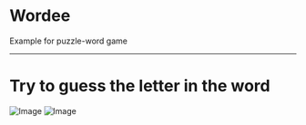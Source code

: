 # Wordee
Example for puzzle-word game

---

# Try to guess the letter in the word
![Image](https://pp.userapi.com/c637426/v637426168/5c5ae/V8gbR7_4FW8.jpg)
![Image](https://pp.userapi.com/c637426/v637426168/5c5b8/vJ4NXM60QHM.jpg)
